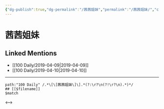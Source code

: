 ```yaml
---
{"dg-publish":true,"dg-permalink":"/茜茜姐妹","permalink":"/茜茜姐妹/","created":"2023-03-11T21:19:16.786+08:00","updated":"2023-03-11T21:19:17.200+08:00"}
---
```


# 茜茜姐妹

## Linked Mentions
- [[100 Daily/2019-04-09\|2019-04-09]]
- [[100 Daily/2019-04-10\|2019-04-10]]


---

```expander
path:"100 Daily" /.*\[\[茜茜姐妹\]\].*(?:\r?\n(?!\r?\n).*)*/
## [[$filename]]
$match
```

<-->